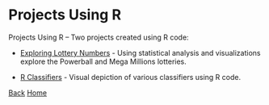 <link rel="stylesheet" href="/assets/css/main.css">

# Projects Using R

Projects Using R – Two projects created using R code:

*	[Exploring Lottery Numbers](Exploring-Lottery-Numbers/README.md) - Using statistical analysis and visualizations explore the Powerball and Mega Millions lotteries.

*	[R Classifiers](R-Classifiers/README.md) - Visual depiction of various classifiers using R code. 



[Back](../README.md)       [Home](https://michelle-bh.github.io/)

